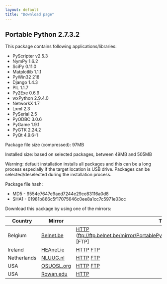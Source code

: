 ```yaml
---
layout: default
title: "Download page"
---
```

## Portable Python 2.7.3.2

This package contains following applications/libraries:

* PyScripter v2.5.3
* NymPy 1.6.2
* SciPy 0.11.0
* Matplotlib 1.1.1
* PyWin32 218
* Django 1.4.3
* PIL 1.1.7
* Py2Exe 0.6.9
* wxPython 2.9.4.0
* NetworkX 1.7
* Lxml 2.3
* PySerial 2.5
* PyODBC 3.0.6
* PyGame 1.9.1
* PyGTK 2.24.2
* PyQt 4.9.6-1

Package file size (compressed): 97MB

Installed size: based on selected packages, between 49MB and 505MB

Warning: default installation installs all packages and this can be a long process especially if the target location is USB drive. Packages can be selected/deselected during the installation process.

Package file hash:
* MD5 - 9554e7647e9aed7244e29ce83116a0d8
* SHA1 - 01981b866c5f17075646c0ee8a1cc7c5971e03cc

Download this package by using one of the mirrors:

| Country | Mirror | Type |
|-------------|------------|----------|
| Belgium | [Belnet.be](http://www.belnet.be) | [HTTP](http://ftp.belnet.be/PortablePython/v2.7/PortablePython_2.7.3.2.exe) (ftp://ftp.belnet.be/mirror/PortablePython/v2.7/PortablePython_2.7.3.2.exe)[FTP] |
| Ireland | [HEAnet.ie](http://www.HEAnet.ie) | [HTTP](http://ftp.heanet.ie/pub/portablepython/v2.7/PortablePython_2.7.3.2.exe) [FTP](ftp://ftp.heanet.ie/pub/portablepython/v2.7/PortablePython_2.7.3.2.exe) |
| Netherlands | [NLUUG.nl](http://www.NLUUG.nl) | [HTTP](http://ftp.nluug.nl/languages/python/portablepython/v2.7/PortablePython_2.7.3.2.exe) [FTP](ftp://ftp.nluug.nl/pub/languages/python/portablepython/v2.7/PortablePython_2.7.3.2.exe) |
| USA | [OSUOSL.org](http://osuosl.org/) | [HTTP](http://ftp.osuosl.org/pub/portablepython/v2.7/PortablePython_2.7.3.2.exe) [FTP](ftp://ftp.osuosl.org/pub/portablepython/v2.7/PortablePython_2.7.3.2.exe) |
| USA | [Rowan.edu](http://www.Rowan.edu) | [HTTP](http://elvis.rowan.edu/mirrors/portablepython/v2.7/PortablePython_2.7.3.2.exe) |

